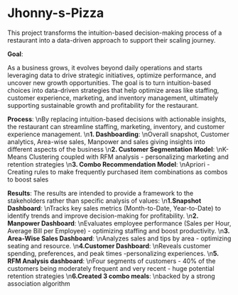 # Jhonny-s-Pizza
This project transforms the intuition-based decision-making process of a restaurant into a data-driven approach to support their scaling journey.

**Goal**: 

As a business grows, it evolves beyond daily operations and starts leveraging data to drive strategic initiatives, optimize performance, and uncover new growth opportunities. The goal is to turn intuition-based choices into data-driven strategies that help optimize areas like staffing, customer experience, marketing, and inventory management, ultimately supporting sustainable growth and profitability for the restaurant.

**Process**: \nBy replacing intuition-based decisions with actionable insights, the restaurant can streamline staffing, marketing, inventory, and customer experience management.
\n**1. Dashboarding**:
\nOverall snapshot, Customer analytics, Area-wise sales, Manpower and sales giving insights into different aspects of the business
\n**2. Customer Segmentation Model**:
\nK-Means Clustering coupled with RFM analysis - personalizing marketing and retention strategies
\n**3. Combo Recommendation Model**:
\nApriori - Creating rules to make frequently purchased item combinations as combos to boost sales

**Results**: The results are intended to provide a framework to the stakeholders rather than specific analysis of values:
\n**1.Snapshot Dashboard**:
\nTracks key sales metrics (Month-to-Date, Year-to-Date) to identify trends and improve decision-making for profitability.
\n**2. Manpower Dashboard**:
\nEvaluates employee performance (Sales per Hour, Average Bill per Employee) - optimizing staffing and boost productivity.
\n**3. Area-Wise Sales Dashboard**: \nAnalyzes sales and tips by area - optimizing seating and resource.
\n**4.Customer Dashboard**:
\nReveals customer spending, preferences, and peak times -personalizing experiences.
\n**5. RFM Analysis dashboard**:
\nFour segments of customers - 40% of the customers being moderately frequent and very recent - huge potential retention strategies
\n**6.Created 3 combo meals**:
\nbacked by a strong association algorithm

